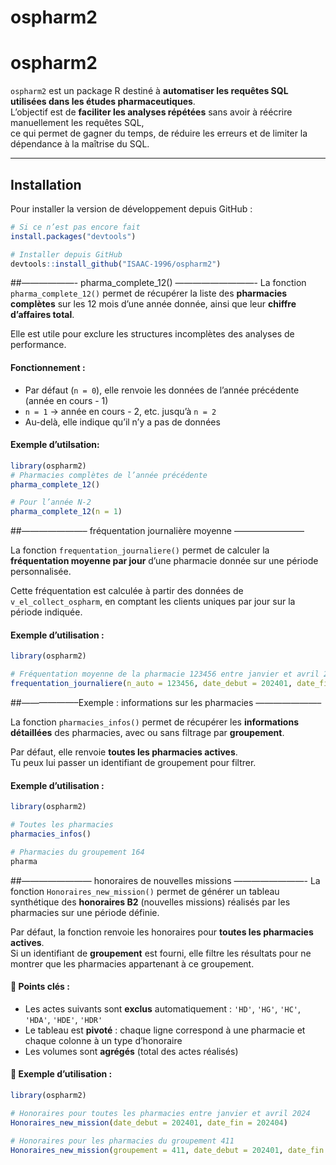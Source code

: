 ospharm2
================

# ospharm2

`ospharm2` est un package R destiné à **automatiser les requêtes SQL
utilisées dans les études pharmaceutiques**.  
L’objectif est de **faciliter les analyses répétées** sans avoir à
réécrire manuellement les requêtes SQL,  
ce qui permet de gagner du temps, de réduire les erreurs et de limiter
la dépendance à la maîtrise du SQL.

------------------------------------------------------------------------

## Installation

Pour installer la version de développement depuis GitHub :

``` r
# Si ce n’est pas encore fait
install.packages("devtools")

# Installer depuis GitHub
devtools::install_github("ISAAC-1996/ospharm2")
```

\##——————- pharma_complete_12() —————————- La fonction
`pharma_complete_12()` permet de récupérer la liste des **pharmacies
complètes** sur les 12 mois d’une année donnée, ainsi que leur **chiffre
d’affaires total**.

Elle est utile pour exclure les structures incomplètes des analyses de
performance.

#### Fonctionnement :

- Par défaut (`n = 0`), elle renvoie les données de l’année précédente
  (année en cours - 1)
- `n = 1` → année en cours - 2, etc. jusqu’à `n = 2`
- Au-delà, elle indique qu’il n’y a pas de données

#### Exemple d’utilsation:

``` r
library(ospharm2)
# Pharmacies complètes de l’année précédente
pharma_complete_12()

# Pour l’année N-2
pharma_complete_12(n = 1)
```

\##———————– fréquentation journalière moyenne ————————

La fonction `frequentation_journaliere()` permet de calculer la
**fréquentation moyenne par jour** d’une pharmacie donnée sur une
période personnalisée.

Cette fréquentation est calculée à partir des données de
`v_el_collect_ospharm`, en comptant les clients uniques par jour sur la
période indiquée.

#### Exemple d’utilisation :

``` r
library(ospharm2)

# Fréquentation moyenne de la pharmacie 123456 entre janvier et avril 2024
frequentation_journaliere(n_auto = 123456, date_debut = 202401, date_fin = 202404)
```

\##——————–Exemple : informations sur les pharmacies ———————–

La fonction `pharmacies_infos()` permet de récupérer les **informations
détaillées** des pharmacies, avec ou sans filtrage par **groupement**.

Par défaut, elle renvoie **toutes les pharmacies actives**.  
Tu peux lui passer un identifiant de groupement pour filtrer.

#### Exemple d’utilisation :

``` r
library(ospharm2)

# Toutes les pharmacies
pharmacies_infos()

# Pharmacies du groupement 164
pharma
```

\##———————— honoraires de nouvelles missions ————————- La fonction
`Honoraires_new_mission()` permet de générer un tableau synthétique des
**honoraires B2** (nouvelles missions) réalisés par les pharmacies sur
une période définie.

Par défaut, la fonction renvoie les honoraires pour **toutes les
pharmacies actives**.  
Si un identifiant de **groupement** est fourni, elle filtre les
résultats pour ne montrer que les pharmacies appartenant à ce
groupement.

#### 🔎 Points clés :

- Les actes suivants sont **exclus** automatiquement : `'HD'`, `'HG'`,
  `'HC'`, `'HDA'`, `'HDE'`, `'HDR'`
- Le tableau est **pivoté** : chaque ligne correspond à une pharmacie et
  chaque colonne à un type d’honoraire
- Les volumes sont **agrégés** (total des actes réalisés)

#### 📘 Exemple d’utilisation :

``` r
library(ospharm2)

# Honoraires pour toutes les pharmacies entre janvier et avril 2024
Honoraires_new_mission(date_debut = 202401, date_fin = 202404)

# Honoraires pour les pharmacies du groupement 411
Honoraires_new_mission(groupement = 411, date_debut = 202401, date_fin = 202404)
```
